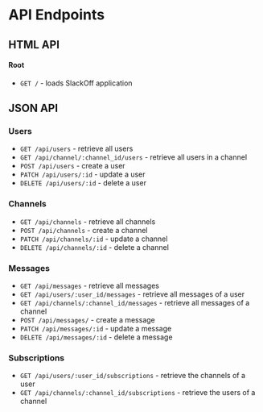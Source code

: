 # API Endpoints

## HTML API

#### Root
- `GET /` - loads SlackOff application

## JSON API

### Users
- `GET /api/users` - retrieve all users
- `GET /api/channel/:channel_id/users` - retrieve all users in a channel
- `POST /api/users` - create a user
- `PATCH /api/users/:id` - update a user
- `DELETE /api/users/:id` - delete a user

### Channels
- `GET /api/channels` - retrieve all channels
- `POST /api/channels` - create a channel
- `PATCH /api/channels/:id` - update a channel
- `DELETE /api/channels/:id` - delete a channel
<!-- - `GET /api/users/:user_id/channels` - retrieve all channels of a user -->

### Messages
- `GET /api/messages` - retrieve all messages
- `GET /api/users/:user_id/messages` - retrieve all messages of a user
- `GET /api/channels/:channel_id/messages` - retrieve all messages of a channel
- `POST /api/messages/` - create a message
- `PATCH /api/messages/:id` - update a message
- `DELETE /api/messages/:id` - delete a message
<!-- - `GET /api/channels/:channel_id/messages` - retrieve all messages of a channel -->

### Subscriptions
- `GET /api/users/:user_id/subscriptions` - retrieve the channels of a user
- `GET /api/channels/:channel_id/subscriptions` - retrieve the users of a channel
